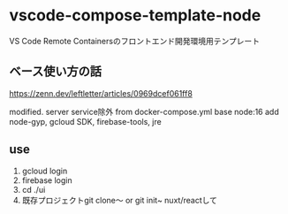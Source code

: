 # vscode-compose-template-node
VS Code Remote Containersのフロントエンド開発環境用テンプレート

## ベース使い方の話
https://zenn.dev/leftletter/articles/0969dcef061ff8

modified.
server service除外 from docker-compose.yml
base node:16
add node-gyp, gcloud SDK, firebase-tools, jre

## use
1. gcloud login
2. firebase login
3. cd ./ui
4. 既存プロジェクトgit clone～ or git init~ nuxt/reactして
